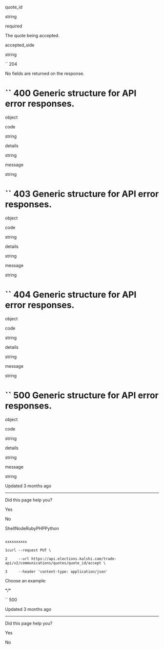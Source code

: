 quote\_id

string

required

The quote being accepted.

accepted\_side

string

`` 204

No fields are returned on the response.

# `` 400      Generic structure for API error responses.

object

code

string

details

string

message

string

# `` 403      Generic structure for API error responses.

object

code

string

details

string

message

string

# `` 404      Generic structure for API error responses.

object

code

string

details

string

message

string

# `` 500      Generic structure for API error responses.

object

code

string

details

string

message

string

Updated 3 months ago

* * *

Did this page help you?

Yes

No

ShellNodeRubyPHPPython

```

xxxxxxxxxx

1curl --request PUT \

2     --url https://api.elections.kalshi.com/trade-api/v2/communications/quotes/quote_id/accept \

3     --header 'content-type: application/json'

```

Choose an example:

\*/\*

`` 500

Updated 3 months ago

* * *

Did this page help you?

Yes

No